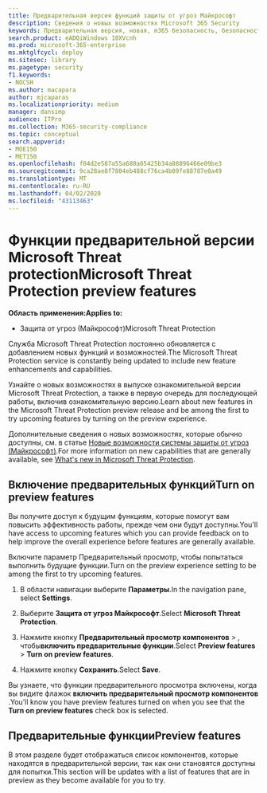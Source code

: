 ```yaml
---
title: Предварительная версия функций защиты от угроз Майкрософт
description: Сведения о новых возможностях Microsoft 365 Security
keywords: Предварительная версия, новая, m365 безопасность, безопасность, 365, возможности
search.product: eADQiWindows 10XVcnh
ms.prod: microsoft-365-enterprise
ms.mktglfcycl: deploy
ms.sitesec: library
ms.pagetype: security
f1.keywords:
- NOCSH
ms.author: macapara
author: mjcaparas
ms.localizationpriority: medium
manager: dansimp
audience: ITPro
ms.collection: M365-security-compliance
ms.topic: conceptual
search.appverid:
- MOE150
- MET150
ms.openlocfilehash: f04d2e587a55a680a65425b34a88896466e09be3
ms.sourcegitcommit: 9ca28ae8f7804eb488cf76ca4b09fe88787e0a49
ms.translationtype: MT
ms.contentlocale: ru-RU
ms.lasthandoff: 04/02/2020
ms.locfileid: "43113463"
---
```

# <a name="microsoft-threat-protection-preview-features"></a><span data-ttu-id="46115-104">Функции предварительной версии Microsoft Threat protection</span><span class="sxs-lookup"><span data-stu-id="46115-104">Microsoft Threat Protection preview features</span></span>

<span data-ttu-id="46115-105">**Область применения:**</span><span class="sxs-lookup"><span data-stu-id="46115-105">**Applies to:**</span></span>
- <span data-ttu-id="46115-106">Защита от угроз (Майкрософт)</span><span class="sxs-lookup"><span data-stu-id="46115-106">Microsoft Threat Protection</span></span>


<span data-ttu-id="46115-107">Служба Microsoft Threat Protection постоянно обновляется с добавлением новых функций и возможностей.</span><span class="sxs-lookup"><span data-stu-id="46115-107">The Microsoft Threat Protection service is constantly being updated to include new feature enhancements and capabilities.</span></span>

<span data-ttu-id="46115-108">Узнайте о новых возможностях в выпуске ознакомительной версии Microsoft Threat Protection, а также в первую очередь для последующей работы, включив ознакомительную версию.</span><span class="sxs-lookup"><span data-stu-id="46115-108">Learn about new features in the Microsoft Threat Protection preview release and be among the first to try upcoming features by turning on the preview experience.</span></span>

<span data-ttu-id="46115-109">Дополнительные сведения о новых возможностях, которые обычно доступны, см. в статье [Новые возможности системы защиты от угроз (Майкрософт)](whats-new.md).</span><span class="sxs-lookup"><span data-stu-id="46115-109">For more information on new capabilities that are generally available, see [What's new in Microsoft Threat Protection](whats-new.md).</span></span>

## <a name="turn-on-preview-features"></a><span data-ttu-id="46115-110">Включение предварительных функций</span><span class="sxs-lookup"><span data-stu-id="46115-110">Turn on preview features</span></span>
<span data-ttu-id="46115-111">Вы получите доступ к будущим функциям, которые помогут вам повысить эффективность работы, прежде чем они будут доступны.</span><span class="sxs-lookup"><span data-stu-id="46115-111">You'll have access to upcoming features which you can provide feedback on to help improve the overall experience before features are generally available.</span></span>

<span data-ttu-id="46115-112">Включите параметр Предварительный просмотр, чтобы попытаться выполнить будущие функции.</span><span class="sxs-lookup"><span data-stu-id="46115-112">Turn on the preview experience setting to be among the first to try upcoming features.</span></span>

1. <span data-ttu-id="46115-113">В области навигации выберите **Параметры**.</span><span class="sxs-lookup"><span data-stu-id="46115-113">In the navigation pane, select **Settings**.</span></span>

2. <span data-ttu-id="46115-114">Выберите **Защита от угроз Майкрософт**.</span><span class="sxs-lookup"><span data-stu-id="46115-114">Select **Microsoft Threat Protection**.</span></span>


3. <span data-ttu-id="46115-115">Нажмите кнопку **Предварительный просмотр компонентов** > , чтобы**включить предварительные функции**.</span><span class="sxs-lookup"><span data-stu-id="46115-115">Select **Preview features** > **Turn on preview features**.</span></span> 

3. <span data-ttu-id="46115-116">Нажмите кнопку **Сохранить**.</span><span class="sxs-lookup"><span data-stu-id="46115-116">Select **Save**.</span></span>

<span data-ttu-id="46115-117">Вы узнаете, что функции предварительного просмотра включены, когда вы видите флажок **включить предварительный просмотр компонентов** .</span><span class="sxs-lookup"><span data-stu-id="46115-117">You'll know you have preview features turned on when you see that the **Turn on preview features** check box is selected.</span></span> 



## <a name="preview-features"></a><span data-ttu-id="46115-118">Предварительные функции</span><span class="sxs-lookup"><span data-stu-id="46115-118">Preview features</span></span>
<span data-ttu-id="46115-119">В этом разделе будет отображаться список компонентов, которые находятся в предварительной версии, так как они становятся доступны для попытки.</span><span class="sxs-lookup"><span data-stu-id="46115-119">This section will be updates with a list of features that are in preview as they become available for you to try.</span></span> 

